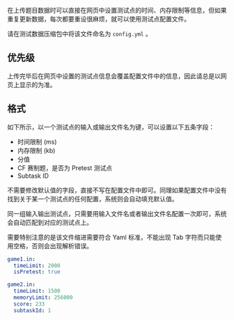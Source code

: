 在上传题目数据时可以直接在网页中设置测试点的时间、内存限制等信息，但如果重复更新数据，每次都要重设很麻烦，就可以使用测试点配置文件。

请在测试数据压缩包中将该文件命名为 `config.yml` 。

## 优先级

上传完毕后在网页中设置的测试点信息会覆盖配置文件中的信息，因此请总是以网页上显示的为准。

## 格式

如下所示，以一个测试点的输入或输出文件名为键，可以设置以下五条字段：
 - 时间限制 (ms)
 - 内存限制 (kb)
 - 分值
 - CF 赛制题，是否为 Pretest 测试点
 - Subtask ID

不需要修改默认值的字段，直接不写在配置文件中即可。同理如果配置文件中没有找到关于某一个测试点的任何配置，系统则会自动填充默认值。

同一组输入输出测试点，只需要用输入文件名或者输出文件名配置一次即可，系统会自动匹配到对应的测试点上。

需要特别注意的是该文件缩进需要符合 Yaml 标准，不能出现 Tab 字符而只能使用空格，否则会出现解析错误。

```yaml
game1.in:
  timeLimit: 2000
  isPretest: true

game2.in:
  timeLimit: 1500
  memoryLimit: 256000
  score: 233
  subtaskId: 1
```

